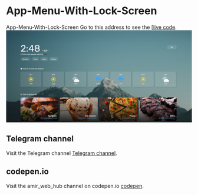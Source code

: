 # App-Menu-With-Lock-Screen
App-Menu-With-Lock-Screen
Go to this address to see the [[live code](https://codepen.io/amirmahdi003/pen/PoXyLQG).
![App-Menu-With-Lock-Screen](App-Menu-With-Lock-Screen.png)

## Telegram channel
Visit the Telegram channel [Telegram channel](https://t.me/amir_web_hub).

## codepen.io

Visit the amir_web_hub channel on codepen.io [codepen](https://codepen.io/amirmahdi003).
